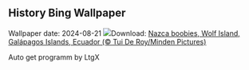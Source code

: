 ## History Bing Wallpaper
Wallpaper date: 2024-08-21
![](https://www.bing.com/th?id=OHR.NazcaBooby_EN-GB8876355438_UHD.jpg&w=1000)Download: [Nazca boobies, Wolf Island, Galápagos Islands, Ecuador (© Tui De Roy/Minden Pictures)](https://www.bing.com/th?id=OHR.NazcaBooby_EN-GB8876355438_UHD.jpg)

Auto get programm by LtgX
